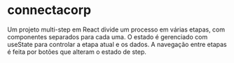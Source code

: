 # connectacorp

Um projeto multi-step em React divide um processo em várias etapas, com componentes separados para cada uma. O estado é gerenciado com useState para controlar a etapa atual e os dados. A navegação entre etapas é feita por botões que alteram o estado de step.

